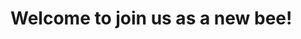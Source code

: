 # Welcome to join us as a new bee!

<!-- TEMPLATE:

site - name - (occupation)

example:

https://xioyito.top - **xioyito** - (Student)

-->

